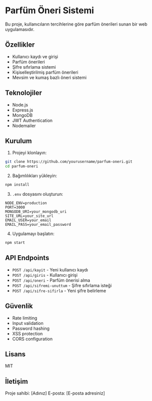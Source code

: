 # Parfüm Öneri Sistemi

Bu proje, kullanıcıların tercihlerine göre parfüm önerileri sunan bir web uygulamasıdır.

## Özellikler

- Kullanıcı kaydı ve girişi
- Parfüm önerileri
- Şifre sıfırlama sistemi
- Kişiselleştirilmiş parfüm önerileri
- Mevsim ve kumaş bazlı öneri sistemi

## Teknolojiler

- Node.js
- Express.js
- MongoDB
- JWT Authentication
- Nodemailer

## Kurulum

1. Projeyi klonlayın:
```bash
git clone https://github.com/yourusername/parfum-oneri.git
cd parfum-oneri
```

2. Bağımlılıkları yükleyin:
```bash
npm install
```

3. `.env` dosyasını oluşturun:
```env
NODE_ENV=production
PORT=3000
MONGODB_URI=your_mongodb_uri
SITE_URL=your_site_url
EMAIL_USER=your_email
EMAIL_PASS=your_email_password
```

4. Uygulamayı başlatın:
```bash
npm start
```

## API Endpoints

- `POST /api/kayit` - Yeni kullanıcı kaydı
- `POST /api/giris` - Kullanıcı girişi
- `POST /api/oneri` - Parfüm önerisi alma
- `POST /api/sifremi-unuttum` - Şifre sıfırlama isteği
- `POST /api/sifre-sifirla` - Yeni şifre belirleme

## Güvenlik

- Rate limiting
- Input validation
- Password hashing
- XSS protection
- CORS configuration

## Lisans

MIT

## İletişim

Proje sahibi: [Adınız]
E-posta: [E-posta adresiniz] 